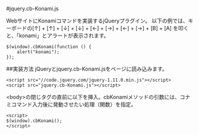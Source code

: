 #jquery.cb-Konami.js

WebサイトにKonamiコマンドを実装するjQueryプラグイン。
以下の例では、キーボードの[↑] + [↑] + [↓] + [↓] + [←] + [→] + [←] + [→] + [B] + [A] を叩くと、「konami」とアラートが表示されます。
```
$(window).cbKonami(function () {
	alert("konami");
});
```

##実装方法
jQueryとjquery.cb-Konami.jsをページに読み込みます。
```
<script src="//code.jquery.com/jquery-1.11.0.min.js"></script>
<script src="jquery.cb-Konami.js"></script>
```

&lt;body&gt;の閉じタグの直前に以下を挿入。cbKonamiメソッドの引数には、コナミコマンド入力後に発動させたい処理（関数）を指定。
```
<script>
$(window).cbKonami();
</script>
```
